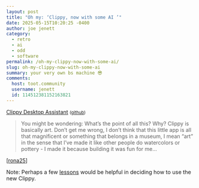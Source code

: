 ```yaml
---
layout: post
title: "Oh my: ‘Clippy, now with some AI ’"
date: 2025-05-15T10:20:25 -0400
author: joe jenett
category:
  - retro
  - ai
  - odd
  - software
permalink: /oh-my-clippy-now-with-some-ai/
slug: oh-my-clippy-now-with-some-ai
summary: your very own bs machine 😎
comments:
  host: toot.community
  username: jenett
  id: 114512381152163821
---
```

<a title="Clippy Desktop Assistant" href="https://felixrieseberg.github.io/clippy/">Clippy Desktop Assistant</a> <small>(<a href="https://github.com/felixrieseberg/clippy">github</a>)</small>
<blockquote>
<p>
You might be wondering: What’s the point of all this? Why? Clippy is basically art. Don’t get me wrong, I don’t think that this little app is all that magnificent or something that belongs in a museum, I mean “art” in the sense that I’ve made it like other people do watercolors or pottery - I made it because building it was fun for me... 
</p>
</blockquote>
[<a title="source" href="https://pinboard.in/u:rona25">rona25</a>]

<p style="font-size:.9rem;">Note: Perhaps a few <a href="/they-do-not-reason-the-way-humans-do/">lessons</a> would be helpful in deciding how to use the new Clippy.
</p>
<a href="https://brid.gy/publish/mastodon"></a>
